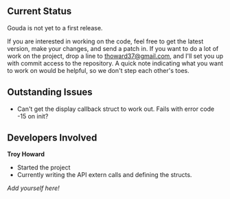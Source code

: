 ## Current Status ##

Gouda is not yet to a first release.

If you are interested in working on the code, feel free to get the latest version, make your changes, and send a patch in. If you want to do a lot of work on the project, drop a line to thoward37@gmail.com, and I'll set you up with commit access to the repository. A quick note indicating what you want to work on would be helpful, so we don't step each other's toes.

## Outstanding Issues ##

  * Can't get the display callback struct to work out. Fails with error code -15 on init?



## Developers Involved ##

**Troy Howard**
  * Started the project
  * Currently writing the API extern calls and defining the structs.


_Add yourself here!_